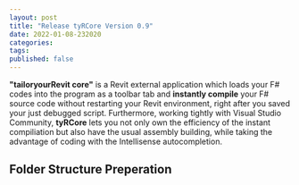 ```yaml
---
layout: post
title: "Release tyRCore Version 0.9"
date: 2022-01-08-232020 
categories: 
tags: 
published: false
---
```

**"tailoryourRevit core"** is a Revit external application which loads your F# codes into the program as a toolbar tab and **instantly compile** your F# source code without restarting your Revit environment, right after you saved your just debugged script. Furthermore, working tightly with Visual Studio Community, **tyRCore** lets you not only own the efficiency of the instant compiliation but also have the usual assembly building, while taking the advantage of coding with the Intellisense autocompletion.

<script src="/assets/signup/signup.js"></script>
<signup-component></signup-component>

## Folder Structure Preperation
